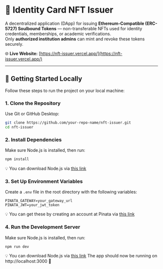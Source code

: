 # 🪪 Identity Card NFT Issuer

A decentralized application (DApp) for issuing **Ethereum-Compatible (ERC-5727) Soulbound Tokens** — non-transferable NFTs used for identity credentials, memberships, or academic verifications.  
Only **authorized institution admins** can mint and revoke these tokens securely.

🌐 **Live Website:** [https://nft-issuer.vercel.app/](https://nft-issuer.vercel.app/)

---

## 🚀 Getting Started Locally

Follow these steps to run the project on your local machine:

### 1. Clone the Repository
Use Git or GitHub Desktop:
```bash
git clone https://github.com/your-repo-name/nft-issuer.git
cd nft-issuer
```

### 2. Install Dependencies
Make sure Node.js is installed, then run:
```bash
npm install
```
💡 You can download Node.js via [this link](https://nodejs.org/en/download) 

### 3. Set Up Environment Variables
Create a `.env` file in the root directory with the following variables:
```.env
PINATA_GATEWAY=your_gateway_url
PINATA_JWT=your_jwt_token
```
💡 You can get these by creating an account at Pinata via [this link](https://pinata.cloud/)

### 4. Run the Development Server
Make sure Node.js is installed, then run:
```bash
npm run dev
```
💡 You can download Node.js via [this link](https://nodejs.org/en/download) 
The app should now be running on http://localhost:3000 🚀
